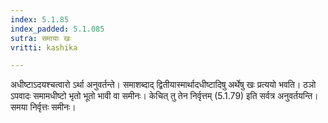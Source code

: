 ```yaml
---
index: 5.1.85
index_padded: 5.1.085
sutra: समायाः खः
vritti: kashika

---
```

अधीष्टाऽदयश्चत्वारो ऽर्था अनुवर्तन्ते। समाशब्दाद् द्वितीयास्मार्थादधीष्टादिषु अर्थेषु खः प्रत्ययो भवति। ठञो ऽपवादः समामधीष्टो भृतो भूतो भावी वा समीनः। केचित् तु तेन निर्वृत्तम् (5.1.79) इति सर्वत्र अनुवर्तयन्ति। समया निर्वृत्तः समीनः।